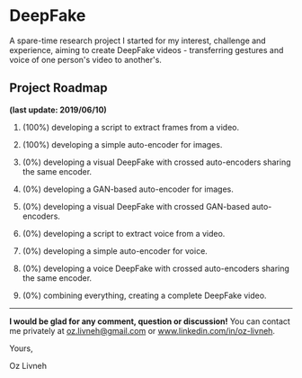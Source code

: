 # DeepFake
A spare-time research project I started for my interest, challenge and experience, aiming to create DeepFake videos - transferring gestures and voice of one person's video to another's. 

## Project Roadmap
**(last update: 2019/06/10)**

1. (100%) developing a script to extract frames from a video.

2. (100%) developing a simple auto-encoder for images.

3. (0%) developing a visual DeepFake with crossed auto-encoders sharing the same encoder.

4. (0%) developing a GAN-based auto-encoder for images.

5. (0%) developing a visual DeepFake with crossed GAN-based auto-encoders.

6. (0%) developing a script to extract voice from a video.

7. (0%) developing a simple auto-encoder for voice.

8. (0%) developing a voice DeepFake with crossed auto-encoders sharing the same encoder.

9. (0%) combining everything, creating a complete DeepFake video.
---
**I would be glad for any comment, question or discussion!**
You can contact me privately at oz.livneh@gmail.com or www.linkedin.com/in/oz-livneh.

Yours,

Oz Livneh
